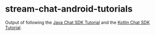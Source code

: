 # stream-chat-android-tutorials

Output of following the [Java Chat SDK Tutorial](https://getstream.io/tutorials/android-chat/#java) and the [Kotlin Chat SDK Tutorial](https://getstream.io/tutorials/android-chat/#kotlin).
